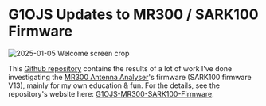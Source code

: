 # G1OJS Updates to MR300 / SARK100 Firmware

![2025-01-05 Welcome screen crop](https://g1ojs.github.io/G1OJS-MR300-SARK100-Firmware/assets/img/G1OJS%20V1.0%20welcome%20crop%20640%20wide.png)

This [Github repository](https://github.com/G1OJS/G1OJS-MR300-SARK100-Firmware) contains the results of a lot of work I've done investigating the [MR300 Antenna Analyser](http://www.lxqqfy.com/e/product.php?id=MR300)'s firmware (SARK100 firmware V13), mainly for my own education & fun. For the details, see the repository's website here: [G1OJS-MR300-SARK100-Firmware](https://g1ojs.github.io/G1OJS-MR300-SARK100-Firmware/).
